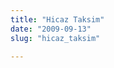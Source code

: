 ```yaml
---
title: "Hicaz Taksim"
date: "2009-09-13"
slug: "hicaz_taksim"

---
```


<object width="425" height="344"><param name="movie" value="http://www.youtube.com/v/V0DZ-rcSn5M&hl=en&fs=1&color1=0x234900&color2=0x4e9e00"></param><param name="allowFullScreen" value="true"></param><param name="allowscriptaccess" value="always"></param><embed src="http://www.youtube.com/v/V0DZ-rcSn5M&hl=en&fs=1&color1=0x234900&color2=0x4e9e00" type="application/x-shockwave-flash" allowscriptaccess="always" allowfullscreen="true" width="425" height="344"></embed></object>
